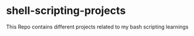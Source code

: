 # shell-scripting-projects
This Repo contains different projects related to my bash scripting learnings
